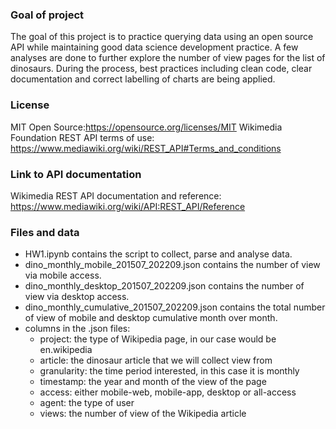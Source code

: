 ### Goal of project
The goal of this project is to practice querying data using an open source API while maintaining good data science development practice.
A few analyses are done to further explore the number of view pages for the list of dinosaurs. During the process, best practices including clean code,
clear documentation and correct labelling of charts are being applied.

### License
MIT Open Source:https://opensource.org/licenses/MIT
Wikimedia Foundation REST API terms of use: https://www.mediawiki.org/wiki/REST_API#Terms_and_conditions

### Link to API documentation
Wikimedia REST API documentation and reference: https://www.mediawiki.org/wiki/API:REST_API/Reference

### Files and data
- HW1.ipynb contains the script to collect, parse and analyse data.
- dino_monthly_mobile_201507_202209.json contains the number of view via mobile access.
- dino_monthly_desktop_201507_202209.json contains the number of view via desktop access.
- dino_monthly_cumulative_201507_202209.json contains the total number of view of mobile and desktop cumulative month over month.
- columns in the .json files: 
    - project: the type of Wikipedia page, in our case would be en.wikipedia
    - article: the dinosaur article that we will collect view from
    - granularity: the time period interested, in this case it is monthly
    - timestamp: the year and month of the view of the page
    - access: either mobile-web, mobile-app, desktop or all-access
    - agent: the type of user
    - views: the number of view of the Wikipedia article

